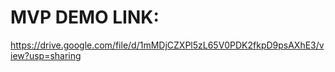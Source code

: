 # MVP DEMO LINK:

https://drive.google.com/file/d/1mMDjCZXPl5zL65V0PDK2fkpD9psAXhE3/view?usp=sharing
